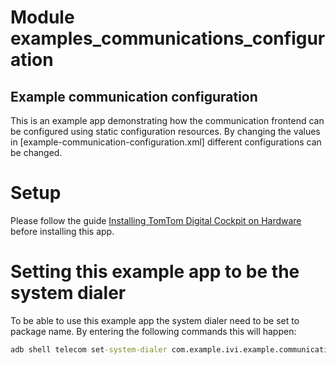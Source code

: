 # Module examples_communications_configuration

## Example communication configuration

This is an example app demonstrating how the communication frontend can be configured using static 
configuration resources.
By changing the values in [example-communication-configuration.xml] different configurations can
be changed.

# Setup

Please follow the guide [Installing TomTom Digital Cockpit on Hardware](https://developer.tomtom.com/tomtom-digital-cockpit/documentation/integrating/installing-digital-cockpit-on-hardware) before installing this app.

# Setting this example app to be the system dialer

To be able to use this example app the system dialer need to be set to package name. 
By entering the following commands this will happen:

```cmd
adb shell telecom set-system-dialer com.example.ivi.example.communication.configuration/com.tomtom.ivi.platform.telecom.plugin.service.telecom.IviInCallService
```
